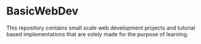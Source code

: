 # BasicWebDev
This repository contains small scale web development projects and tutorial based implementations that are solely made for the purpose of learning. 
